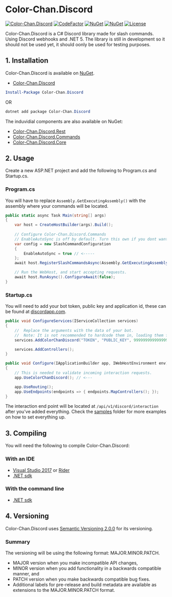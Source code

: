 # Color-Chan.Discord
[![Color-Chan.Discord](https://img.shields.io/github/workflow/status/Color-Chan/Color-Chan.Discord/.NET%20Build%20Color-Chan.Discord/main?style=for-the-badge)](https://github.com/Color-Chan/Color-Chan.Discord/actions/workflows/dotnet.yml)
[![CodeFactor](https://www.codefactor.io/repository/github/color-chan/color-chan.discord/badge?style=for-the-badge)](https://www.codefactor.io/repository/github/color-chan/color-chan.discord)
[![NuGet](https://img.shields.io/nuget/vpre/Color-Chan.Discord.svg?maxAge=600&style=for-the-badge)](https://www.nuget.org/packages/Color-Chan.Discord)
[![NuGet](https://img.shields.io/nuget/dt/Color-Chan.Discord.svg?maxAge=600&style=for-the-badge)](https://www.nuget.org/packages/Color-Chan.Discord)
[![License](https://img.shields.io/github/license/Color-Chan/Color-Chan.Discord?style=for-the-badge)](https://github.com/Color-Chan/Color-Chan.Discord/blob/main/LICENSE)

Color-Chan.Discord is a C# Discord library made for slash commands. Using Discord webhooks and .NET 5.
The library is still in development so it should not be used yet, it should oonly be used for testing purposes.

## 1. Installation
Color-Chan.Discord is available on [NuGet](https://www.nuget.org/packages/Color-Chan.Discord).
* [Color-Chan.Discord](https://www.nuget.org/packages/Color-Chan.Discord)
```powershell
Install-Package Color-Chan.Discord
```
OR
```powershell
dotnet add package Color-Chan.Discord
```
The induvidial components are also available on NuGet:
* [Color-Chan.Discord.Rest](https://www.nuget.org/packages/Color-Chan.Discord.Rest)
* [Color-Chan.Discord.Commands](https://www.nuget.org/packages/Color-Chan.Discord.Commands)
* [Color-Chan.Discord.Core](https://www.nuget.org/packages/Color-Chan.Discord.Core)

## 2. Usage
Create a new ASP.NET project and add the following to Program.cs and Startup.cs.

### Program.cs
You will have to replace `Assembly.GetExecutingAssembly()` with the assembly where your commands will be located.

```csharp
public static async Task Main(string[] args)
{
    var host = CreateHostBuilder(args).Build();
    
    // Configure Color-Chan.Discord.Commands
    // EnableAutoSync is off by default. Turn this own if you dont want to send the slash command to discord manually.
    var config = new SlashCommandConfiguration
    {
        EnableAutoSync = true // <----- 
    };  
    await host.RegisterSlashCommandsAsync(Assembly.GetExecutingAssembly(), config).ConfigureAwait(false); // <-----

    // Run the WebHost, and start accepting requests.
    await host.RunAsync().ConfigureAwait(false);
}
```

### Startup.cs
You will need to add your bot token, public key and application id, these can be found at [discordapp.com](https://discordapp.com/developers/applications/).

```csharp
public void ConfigureServices(IServiceCollection services)
{
    //  Replace the arguments with the data of your bot.
    //  Note: It is not recommended to hardcode them in, loading them from an environment variable or from a json file is better.
    services.AddColorChanDiscord("TOKEN", "PUBLIC_KEY", 999999999999999); // <---

    services.AddControllers();
}

public void Configure(IApplicationBuilder app, IWebHostEnvironment env)
{
    // This is needed to validate incoming interaction requests.
    app.UseColorChanDiscord(); // <---

    app.UseRouting();
    app.UseEndpoints(endpoints => { endpoints.MapControllers(); });
}
```
The interaction end point will be located at `/api/v1/discord/interaction` after you've added everything.
Check the [samples](https://github.com/Color-Chan/Color-Chan.Discord/tree/main/samples) folder for more examples on how to set everything up.

## 3. Compiling
You will need the following to compile Color-Chan.Discord:

### With an IDE
* [Visual Studio 2017](https://visualstudio.microsoft.com/downloads/) or [Rider](https://www.jetbrains.com/rider/download/)
* [.NET sdk](https://dotnet.microsoft.com/download)

### With the command line
* [.NET sdk](https://dotnet.microsoft.com/download)

## 4. Versioning
Color-Chan.Discord uses [Semantic Versioning 2.0.0](https://semver.org/#semantic-versioning-200) for its versioning.
### Summary
The versioning will be using the following format: MAJOR.MINOR.PATCH.

* MAJOR version when you make incompatible API changes,
* MINOR version when you add functionality in a backwards compatible manner, and
* PATCH version when you make backwards compatible bug fixes.
* Additional labels for pre-release and build metadata are available as extensions to the MAJOR.MINOR.PATCH format.
